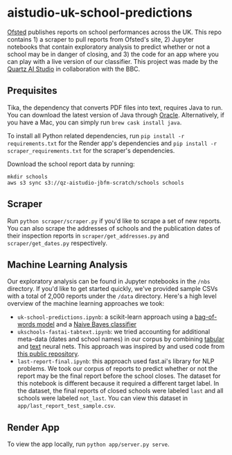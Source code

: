 # aistudio-uk-school-predictions
[Ofsted](https://reports.ofsted.gov.uk/) publishes reports on school performances across the UK.
This repo contains 1) a scraper to pull reports from Ofsted's site, 2) Jupyter notebooks
that contain exploratory analysis to predict whether or not a school may be in danger of closing,
and 3) the code for an app where you can play with a live version of our classifier.
This project was made by the [Quartz AI Studio](https://qz.ai/) in collaboration with the BBC.

## Prequisites
Tika, the dependency that converts PDF files into text, requires Java to run. You can download
the latest version of Java through [Oracle](https://www.java.com/en/download/). Alternatively,
if you have a Mac, you can simply run `brew cask install java`.

To install all Python related dependencies, run `pip install -r requirements.txt`
for the Render app's dependencies and `pip install -r scraper_requirements.txt` for
the scraper's dependencies.

Download the school report data by running:
```
mkdir schools
aws s3 sync s3://qz-aistudio-jbfm-scratch/schools schools
```

## Scraper
Run `python scraper/scraper.py` if you'd like to scrape a set of new reports. You can also
scrape the addresses of schools and the publication dates of their inspection reports
in `scraper/get_addresses.py` and `scraper/get_dates.py` respectively.

## Machine Learning Analysis
Our exploratory analysis can be found in Jupyter notebooks in the `/nbs` directory.
If you'd like to get started quickly, we've provided sample CSVs with a total of 2,000 reports
under the `/data` directory. Here's a high level overview of the machine learning approaches we took:

- `uk-school-predictions.ipynb`: a scikit-learn approach using a [bag-of-words model](https://en.wikipedia.org/wiki/Bag-of-words_model) and a [Naive Bayes classifier](https://en.wikipedia.org/wiki/Naive_Bayes_classifier)
- `ukschools-fastai-tabtext.ipynb`: we tried accounting for additional meta-data
(dates and school names) in our corpus by combining [tabular](https://www.fast.ai/2018/04/29/categorical-embeddings/)
and [text](https://course.fast.ai/videos/?lesson=4) neural nets.
This approach was inspired by and used code from [this public repository](https://github.com/anhquan0412/fastai-tabular-text-demo).
- `last-report-final.ipynb`: this approach used fast.ai's library for NLP problems.
We took our corpus of reports to predict whether or not the report may be the final report
before the school closes. The dataset for this notebook is different because it required a
different target label. In the dataset, the final reports of closed schools were labeled `last`
and all schools were labeled `not_last`. You can view this dataset in `app/last_report_test_sample.csv`.

## Render App
To view the app locally, run `python app/server.py serve`.
